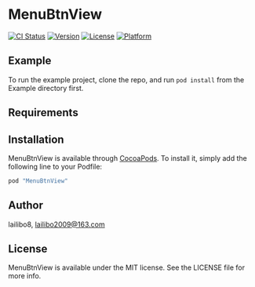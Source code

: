# MenuBtnView

[![CI Status](http://img.shields.io/travis/lailibo8/MenuBtnView.svg?style=flat)](https://travis-ci.org/lailibo8/MenuBtnView)
[![Version](https://img.shields.io/cocoapods/v/MenuBtnView.svg?style=flat)](http://cocoapods.org/pods/MenuBtnView)
[![License](https://img.shields.io/cocoapods/l/MenuBtnView.svg?style=flat)](http://cocoapods.org/pods/MenuBtnView)
[![Platform](https://img.shields.io/cocoapods/p/MenuBtnView.svg?style=flat)](http://cocoapods.org/pods/MenuBtnView)

## Example

To run the example project, clone the repo, and run `pod install` from the Example directory first.

## Requirements

## Installation

MenuBtnView is available through [CocoaPods](http://cocoapods.org). To install
it, simply add the following line to your Podfile:

```ruby
pod "MenuBtnView"
```

## Author

lailibo8, lailibo2009@163.com

## License

MenuBtnView is available under the MIT license. See the LICENSE file for more info.
